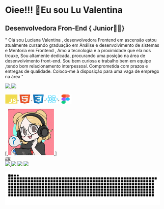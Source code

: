 # Oiee!!! 🖖Eu sou Lu Valentina 
## Desenvolvedora Fron-End  { Junior🧙‍♀️}  
<p>" Olá sou Luciana Valentina ,  desenvolvedora Frontend em ascensão
estou atualmente cursando graduação em Análise e
desenvolvimento de sistemas e Mentoria em Frontend ,
Amo a tecnologia e a proximidade que ela nos trouxe,
Sou altamente dedicada, procurando uma
posição na área de desenvolvimento
front-end. Sou bem curiosa e trabalho bem
em equipe ,tendo bom relacionamento interpessoal.
Comprometida com prazos e entregas
de qualidade. Coloco-me à disposição para uma
vaga de emprego na área "
  </p>
<div>
  <a href="https://github.com/luvalentinaa">
  <img height="180em" src="https://github-readme-stats.vercel.app/api?username=luvalentinaa&show_icons=true&theme=dark&include_all_commits=true&count_private=true"/>
  <img height="180em" src="https://github-readme-stats.vercel.app/api/top-langs/?username=luvalentinaa&layout=compact&langs_count=6&theme=dark"/>
</div>
<div style="display: inline_block"><br>
  <img align="center" alt="Js" height="30" width="40" src="https://raw.githubusercontent.com/devicons/devicon/master/icons/javascript/javascript-plain.svg ">
  <img align="center" alt="HTML" height="30" width="40" src="https://raw.githubusercontent.com/devicons/devicon/master/icons/html5/html5-original.svg ">
  <img align="center" alt="CSS" height="30" width="40" src="https://raw.githubusercontent.com/devicons/devicon/master/icons/css3/css3-original.svg ">
  <img align="center" alt="REACT" height="30" width="40" src="https://raw.githubusercontent.com/devicons/devicon/master/icons/react/react-original.svg">
  <img align="center" alt="REACT" height="30" width="40" src="https://raw.githubusercontent.com/devicons/devicon/master/icons/figma/figma-original.svg">

  
</div>
  <br>
  [
  <img src="meu_gif.gif">
  ]
  
  <br>
 ##
  
   <div>
    <a href = "https://drive.google.com/file/d/1S9q9JzYYRYQaZin8DoiweprE5G43fYkA/view?usp=sharing"  target="_blank">
      <img src="https://img.shields.io/badge/-Curriculum-orange"  target="_blank">
     </a>
  <a href="https://www.instagram.com/lu_valentinaa/" target="_blank"><img src="https://img.shields.io/badge/-Instagram-%23E4405F?style=for-the- badge&logo=instagram&logoColor=white" target="_blank"></a>
  <a href = "mailto:luvalentinaa29@gmail.com"><img src="https://img.shields.io/badge/-Gmail-red" destino ="_blank"></a>
  <a href="https://www.linkedin.com/in/luciana-valentina-3158b022b/" target="_blank"><img src="https://img.shields.io/badge/-LinkedIn-%230077B5?style= for-the-badge&logo=linkedin&logoColor=white" target="_blank"></a>
 
  ![Animação de cobra](https://github.com/luvalentinaa/luvalentinaa/blob/output/github-contribution-grid-snake.svg)

</div>
